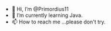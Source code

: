 - 👋 Hi, I’m @Primordius11
- 🌱 I’m currently learning Java.
- 📫 How to reach me ...please don't try.

<!---
Primordius11/Primordius11 is a ✨ special ✨ repository because its `README.md` (this file) appears on your GitHub profile.
You can click the Preview link to take a look at your changes.
--->
